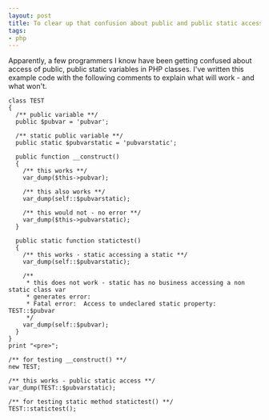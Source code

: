 ```yaml
---
layout: post
title: To clear up that confusion about public and public static access in PHP
tags:
- php
---
```

Apparently, a few programmers I know have been getting confused about access of public, public static variables in PHP classes.  I've written this example code with the following comments to explain what will work - and what won't.

```php?start_inline=1
class TEST
{
  /** public variable **/
  public $pubvar = 'pubvar';
 
  /** static public variable **/
  public static $pubvarstatic = 'pubvarstatic';
 
  public function __construct()
  {
    /** this works **/
    var_dump($this->pubvar);
 
    /** this also works **/
    var_dump(self::$pubvarstatic);
 
    /** this would not - no error **/
    var_dump($this->pubvarstatic);
  }
 
  public static function statictest()
  {
    /** this works - static accessing a static **/
    var_dump(self::$pubvarstatic);
 
    /**
     * this does not work - static has no business accessing a non static class var
     * generates error:
     * Fatal error:  Access to undeclared static property:  TEST::$pubvar
     */
    var_dump(self::$pubvar);
  }
}
print "<pre>";
 
/** for testing __construct() **/
new TEST;
 
/** this works - public static access **/
var_dump(TEST::$pubvarstatic);
 
/** for testing static method statictest() **/
TEST::statictest();
```
